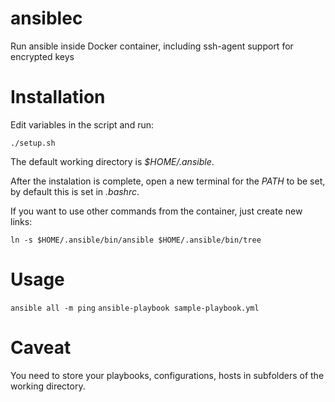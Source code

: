 # ansiblec

Run ansible inside Docker container, including ssh-agent support for encrypted keys

# Installation

Edit variables in the script and run:

`./setup.sh`

The default working directory is *$HOME/.ansible*.

After the instalation is complete, open a new terminal for the *PATH* to be set, by default this is set in *.bashrc*.

If you want to use other commands from the container, just create new links:

`ln -s $HOME/.ansible/bin/ansible $HOME/.ansible/bin/tree`

# Usage

`ansible all -m ping`
`ansible-playbook sample-playbook.yml`

# Caveat 

You need to store your playbooks, configurations, hosts in subfolders of the working directory.
